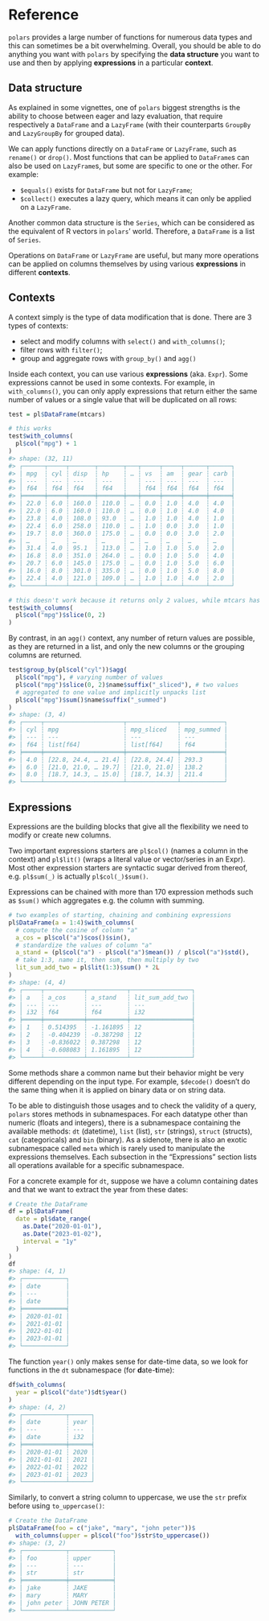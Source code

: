 
# Reference

`polars` provides a large number of functions for numerous data types
and this can sometimes be a bit overwhelming. Overall, you should be
able to do anything you want with `polars` by specifying the **data
structure** you want to use and then by applying **expressions** in a
particular **context**.

## Data structure

As explained in some vignettes, one of `polars` biggest strengths is the
ability to choose between eager and lazy evaluation, that require
respectively a `DataFrame` and a `LazyFrame` (with their counterparts
`GroupBy` and `LazyGroupBy` for grouped data).

We can apply functions directly on a `DataFrame` or `LazyFrame`, such as
`rename()` or `drop()`. Most functions that can be applied to
`DataFrame`s can also be used on `LazyFrame`s, but some are specific to
one or the other. For example:

- `$equals()` exists for `DataFrame` but not for `LazyFrame`;
- `$collect()` executes a lazy query, which means it can only be applied
  on a `LazyFrame`.

Another common data structure is the `Series`, which can be considered
as the equivalent of R vectors in `polars`’ world. Therefore, a
`DataFrame` is a list of `Series`.

Operations on `DataFrame` or `LazyFrame` are useful, but many more
operations can be applied on columns themselves by using various
**expressions** in different **contexts**.

## Contexts

A context simply is the type of data modification that is done. There
are 3 types of contexts:

- select and modify columns with `select()` and `with_columns()`;
- filter rows with `filter()`;
- group and aggregate rows with `group_by()` and `agg()`

Inside each context, you can use various **expressions** (aka. `Expr`).
Some expressions cannot be used in some contexts. For example, in
`with_columns()`, you can only apply expressions that return either the
same number of values or a single value that will be duplicated on all
rows:

``` r
test = pl$DataFrame(mtcars)
```

``` r
# this works
test$with_columns(
  pl$col("mpg") + 1
)
#> shape: (32, 11)
#> ┌──────┬─────┬───────┬───────┬───┬─────┬─────┬──────┬──────┐
#> │ mpg  ┆ cyl ┆ disp  ┆ hp    ┆ … ┆ vs  ┆ am  ┆ gear ┆ carb │
#> │ ---  ┆ --- ┆ ---   ┆ ---   ┆   ┆ --- ┆ --- ┆ ---  ┆ ---  │
#> │ f64  ┆ f64 ┆ f64   ┆ f64   ┆   ┆ f64 ┆ f64 ┆ f64  ┆ f64  │
#> ╞══════╪═════╪═══════╪═══════╪═══╪═════╪═════╪══════╪══════╡
#> │ 22.0 ┆ 6.0 ┆ 160.0 ┆ 110.0 ┆ … ┆ 0.0 ┆ 1.0 ┆ 4.0  ┆ 4.0  │
#> │ 22.0 ┆ 6.0 ┆ 160.0 ┆ 110.0 ┆ … ┆ 0.0 ┆ 1.0 ┆ 4.0  ┆ 4.0  │
#> │ 23.8 ┆ 4.0 ┆ 108.0 ┆ 93.0  ┆ … ┆ 1.0 ┆ 1.0 ┆ 4.0  ┆ 1.0  │
#> │ 22.4 ┆ 6.0 ┆ 258.0 ┆ 110.0 ┆ … ┆ 1.0 ┆ 0.0 ┆ 3.0  ┆ 1.0  │
#> │ 19.7 ┆ 8.0 ┆ 360.0 ┆ 175.0 ┆ … ┆ 0.0 ┆ 0.0 ┆ 3.0  ┆ 2.0  │
#> │ …    ┆ …   ┆ …     ┆ …     ┆ … ┆ …   ┆ …   ┆ …    ┆ …    │
#> │ 31.4 ┆ 4.0 ┆ 95.1  ┆ 113.0 ┆ … ┆ 1.0 ┆ 1.0 ┆ 5.0  ┆ 2.0  │
#> │ 16.8 ┆ 8.0 ┆ 351.0 ┆ 264.0 ┆ … ┆ 0.0 ┆ 1.0 ┆ 5.0  ┆ 4.0  │
#> │ 20.7 ┆ 6.0 ┆ 145.0 ┆ 175.0 ┆ … ┆ 0.0 ┆ 1.0 ┆ 5.0  ┆ 6.0  │
#> │ 16.0 ┆ 8.0 ┆ 301.0 ┆ 335.0 ┆ … ┆ 0.0 ┆ 1.0 ┆ 5.0  ┆ 8.0  │
#> │ 22.4 ┆ 4.0 ┆ 121.0 ┆ 109.0 ┆ … ┆ 1.0 ┆ 1.0 ┆ 4.0  ┆ 2.0  │
#> └──────┴─────┴───────┴───────┴───┴─────┴─────┴──────┴──────┘
```

``` r
# this doesn't work because it returns only 2 values, while mtcars has 32 rows.
test$with_columns(
  pl$col("mpg")$slice(0, 2)
)
```

By contrast, in an `agg()` context, any number of return values are
possible, as they are returned in a list, and only the new columns or
the grouping columns are returned.

``` r
test$group_by(pl$col("cyl"))$agg(
  pl$col("mpg"), # varying number of values
  pl$col("mpg")$slice(0, 2)$name$suffix("_sliced"), # two values
  # aggregated to one value and implicitly unpacks list
  pl$col("mpg")$sum()$name$suffix("_summed")
)
#> shape: (3, 4)
#> ┌─────┬──────────────────────┬──────────────┬────────────┐
#> │ cyl ┆ mpg                  ┆ mpg_sliced   ┆ mpg_summed │
#> │ --- ┆ ---                  ┆ ---          ┆ ---        │
#> │ f64 ┆ list[f64]            ┆ list[f64]    ┆ f64        │
#> ╞═════╪══════════════════════╪══════════════╪════════════╡
#> │ 4.0 ┆ [22.8, 24.4, … 21.4] ┆ [22.8, 24.4] ┆ 293.3      │
#> │ 6.0 ┆ [21.0, 21.0, … 19.7] ┆ [21.0, 21.0] ┆ 138.2      │
#> │ 8.0 ┆ [18.7, 14.3, … 15.0] ┆ [18.7, 14.3] ┆ 211.4      │
#> └─────┴──────────────────────┴──────────────┴────────────┘
```

## Expressions

Expressions are the building blocks that give all the flexibility we
need to modify or create new columns.

Two important expressions starters are `pl$col()` (names a column in the
context) and `pl$lit()` (wraps a literal value or vector/series in an
Expr). Most other expression starters are syntactic sugar derived from
thereof, e.g. `pl$sum(_)` is actually `pl$col(_)$sum()`.

Expressions can be chained with more than 170 expression methods such as
`$sum()` which aggregates e.g. the column with summing.

``` r
# two examples of starting, chaining and combining expressions
pl$DataFrame(a = 1:4)$with_columns(
  # compute the cosine of column "a"
  a_cos = pl$col("a")$cos()$sin(),
  # standardize the values of column "a"
  a_stand = (pl$col("a") - pl$col("a")$mean()) / pl$col("a")$std(),
  # take 1:3, name it, then sum, then multiply by two
  lit_sum_add_two = pl$lit(1:3)$sum() * 2L
)
#> shape: (4, 4)
#> ┌─────┬───────────┬───────────┬─────────────────┐
#> │ a   ┆ a_cos     ┆ a_stand   ┆ lit_sum_add_two │
#> │ --- ┆ ---       ┆ ---       ┆ ---             │
#> │ i32 ┆ f64       ┆ f64       ┆ i32             │
#> ╞═════╪═══════════╪═══════════╪═════════════════╡
#> │ 1   ┆ 0.514395  ┆ -1.161895 ┆ 12              │
#> │ 2   ┆ -0.404239 ┆ -0.387298 ┆ 12              │
#> │ 3   ┆ -0.836022 ┆ 0.387298  ┆ 12              │
#> │ 4   ┆ -0.608083 ┆ 1.161895  ┆ 12              │
#> └─────┴───────────┴───────────┴─────────────────┘
```

Some methods share a common name but their behavior might be very
different depending on the input type. For example, `$decode()` doesn’t
do the same thing when it is applied on binary data or on string data.

To be able to distinguish those usages and to check the validity of a
query, `polars` stores methods in subnamespaces. For each datatype other
than numeric (floats and integers), there is a subnamespace containing
the available methods: `dt` (datetime), `list` (list), `str` (strings),
`struct` (structs), `cat` (categoricals) and `bin` (binary). As a
sidenote, there is also an exotic subnamespace called `meta` which is
rarely used to manipulate the expressions themselves. Each subsection in
the “Expressions” section lists all operations available for a specific
subnamespace.

For a concrete example for `dt`, suppose we have a column containing
dates and that we want to extract the year from these dates:

``` r
# Create the DataFrame
df = pl$DataFrame(
  date = pl$date_range(
    as.Date("2020-01-01"),
    as.Date("2023-01-02"),
    interval = "1y"
  )
)
df
#> shape: (4, 1)
#> ┌────────────┐
#> │ date       │
#> │ ---        │
#> │ date       │
#> ╞════════════╡
#> │ 2020-01-01 │
#> │ 2021-01-01 │
#> │ 2022-01-01 │
#> │ 2023-01-01 │
#> └────────────┘
```

The function `year()` only makes sense for date-time data, so we look
for functions in the `dt` subnamespace (for **d**ate-**t**ime):

``` r
df$with_columns(
  year = pl$col("date")$dt$year()
)
#> shape: (4, 2)
#> ┌────────────┬──────┐
#> │ date       ┆ year │
#> │ ---        ┆ ---  │
#> │ date       ┆ i32  │
#> ╞════════════╪══════╡
#> │ 2020-01-01 ┆ 2020 │
#> │ 2021-01-01 ┆ 2021 │
#> │ 2022-01-01 ┆ 2022 │
#> │ 2023-01-01 ┆ 2023 │
#> └────────────┴──────┘
```

Similarly, to convert a string column to uppercase, we use the `str`
prefix before using `to_uppercase()`:

``` r
# Create the DataFrame
pl$DataFrame(foo = c("jake", "mary", "john peter"))$
  with_columns(upper = pl$col("foo")$str$to_uppercase())
#> shape: (3, 2)
#> ┌────────────┬────────────┐
#> │ foo        ┆ upper      │
#> │ ---        ┆ ---        │
#> │ str        ┆ str        │
#> ╞════════════╪════════════╡
#> │ jake       ┆ JAKE       │
#> │ mary       ┆ MARY       │
#> │ john peter ┆ JOHN PETER │
#> └────────────┴────────────┘
```
